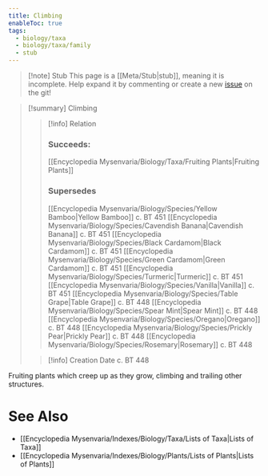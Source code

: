 ```yaml
---
title: Climbing
enableToc: true
tags:
  - biology/taxa
  - biology/taxa/family
  - stub
---
```


> [!note] Stub
> This page is a [[Meta/Stub|stub]], meaning it is incomplete. Help expand it by commenting or create a new [issue](https://github.com/RagtimeGal/quartz--encyclopedia-mysenvaria/issues/new/choose) on the git!


> [!summary] Climbing
> > [!info] Relation
> > ### Succeeds:
> > [[Encyclopedia Mysenvaria/Biology/Taxa/Fruiting Plants|Fruiting Plants]]
> > ### Supersedes 
> > [[Encyclopedia Mysenvaria/Biology/Species/Yellow Bamboo|Yellow Bamboo]] c. BT 451
> > [[Encyclopedia Mysenvaria/Biology/Species/Cavendish Banana|Cavendish Banana]] c. BT 451
> > [[Encyclopedia Mysenvaria/Biology/Species/Black Cardamom|Black Cardamom]] c. BT 451
> > [[Encyclopedia Mysenvaria/Biology/Species/Green Cardamom|Green Cardamom]] c. BT 451
> > [[Encyclopedia Mysenvaria/Biology/Species/Turmeric|Turmeric]] c. BT 451
> > [[Encyclopedia Mysenvaria/Biology/Species/Vanilla|Vanilla]] c. BT 451
> > [[Encyclopedia Mysenvaria/Biology/Species/Table Grape|Table Grape]] c. BT 448
> > [[Encyclopedia Mysenvaria/Biology/Species/Spear Mint|Spear Mint]] c. BT 448
> > [[Encyclopedia Mysenvaria/Biology/Species/Oregano|Oregano]] c. BT 448
> > [[Encyclopedia Mysenvaria/Biology/Species/Prickly Pear|Prickly Pear]] c. BT 448
> > [[Encyclopedia Mysenvaria/Biology/Species/Rosemary|Rosemary]] c. BT 448
>
> > [!info] Creation Date
> > c. BT 448

Fruiting plants which creep up as they grow, climbing and trailing other structures.

# See Also
- [[Encyclopedia Mysenvaria/Indexes/Biology/Taxa/Lists of Taxa|Lists of Taxa]]
- [[Encyclopedia Mysenvaria/Indexes/Biology/Plants/Lists of Plants|Lists of Plants]]
